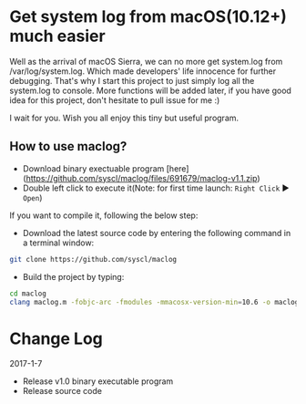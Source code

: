 Get system log from macOS(10.12+) much easier
============

Well as the arrival of macOS Sierra, we can no more get system.log from
/var/log/system.log. Which made developers' life innocence for further
debugging. That's why I start this project to just simply log all the system.log
to console. More functions will be added later, if you have good idea for this project,
don't hesitate to pull issue for me :)

I wait for you. Wish you all enjoy this tiny but useful program.

How to use maclog?
----------------
- Download binary exectuable program [here] (https://github.com/syscl/maclog/files/691679/maclog-v1.1.zip)
- Double left click to execute it(Note: for first time launch: ```Right Click``` ▶ ```Open```)

If you want to compile it, following the below step:
- Download the latest source code by entering the following command in a terminal window:
```sh
git clone https://github.com/syscl/maclog
```
- Build the project by typing:
```sh
cd maclog
clang maclog.m -fobjc-arc -fmodules -mmacosx-version-min=10.6 -o maclog
```

# Change Log
2017-1-7

- Release v1.0 binary executable program
- Release source code
